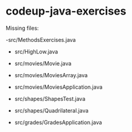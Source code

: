 # codeup-java-exercises


Missing files:

-src/MethodsExercises.java

- src/HighLow.java

- src/movies/Movie.java

- src/movies/MoviesArray.java

- src/movies/MoviesApplication.java

- src/shapes/ShapesTest.java

- src/shapes/Quadrilateral.java

- src/grades/GradesApplication.java